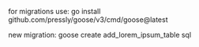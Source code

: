 for migrations use:
go install github.com/pressly/goose/v3/cmd/goose@latest

new migration:
goose create add_lorem_ipsum_table sql
